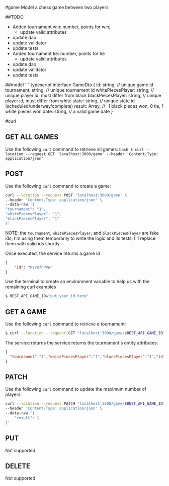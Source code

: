 #game
Model a chess game between two players

##TODO
* Added tournament win: number, points for win;
    * update valid attributes
* update dao
* update validator
* update tests
* Added tournament tie: number, points for tie
  * update valid attributes
* update dao
* update validator
* update tests

##model
    ````typescript
interface GameDto {
id: string, // unique game id
tournament: string, // unique tournament id
whitePiecesPlayer: string, // unique player id, must differ from black
blackPiecesPlayer: string, // unique player id, must differ from white
state: string, // unique state id (scheduled/underway/complete)
result: Array<number>, // -1 black pieces won, 0 tie, 1 white pieces won
date: string,  // a valid game date
}

#curl
## GET ALL GAMES
Use the following `curl` command to retrieve all games:
    ````bash
$ curl --location --request GET 'localhost:3000/game' --header 'Content-Type: application/json'
    ````

## POST
Use the following `curl` command to create a game:
````bash
curl --location --request POST 'localhost:3000/game' \
--header 'Content-Type: application/json' \
--data-raw '{
"tournament": "1",
"whitePiecesPlayer": "1",
"blackPiecesPlayer": "1"
}'
````

NOTE: the `tournament`, `whitePiecesPlayer`, and `blackPiecesPlayer` are fake ids; I'm using them temporarily to write 
the logic and its tests; I'll replace them with valid ids shortly

Once executed, the service returns a game id
````json
{
    "id": "ksVnfnPVW"
}
````

Use the terminal to create an environment variable to help us with the remaining curl examples

````bash
$ REST_API_GAME_ID="put_your_id_here"
````


## GET A GAME
Use the following `curl` command to retrieve a tournament:
````bash
$ curl --location --request GET "localhost:3000/game/$REST_API_GAME_ID" --header 'Content-Type: application/json'
````

The service returns the service returns the tournament's entity attributes:
````json
{
  "tournament":"1","whitePiecesPlayer":"1","blackPiecesPlayer":"1","id":"a-s1mI78W"
}
````

## PATCH
Use the following `curl` command to update the maximum number of players:
````bash
curl --location --request PATCH "localhost:3000/game/$REST_API_GAME_ID" \
--header 'Content-Type: application/json' \
--data-raw '{
    "result": 1
}'
````

## PUT
Not supported

## DELETE
Not supported

